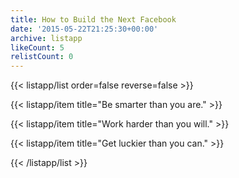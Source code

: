 ```yaml
---
title: How to Build the Next Facebook
date: '2015-05-22T21:25:30+00:00'
archive: listapp
likeCount: 5
relistCount: 0
---
```



{{< listapp/list order=false reverse=false >}}

   {{< listapp/item title="Be smarter than you are." >}}

   {{< listapp/item title="Work harder than you will." >}}

   {{< listapp/item title="Get luckier than you can." >}}

{{< /listapp/list >}}
